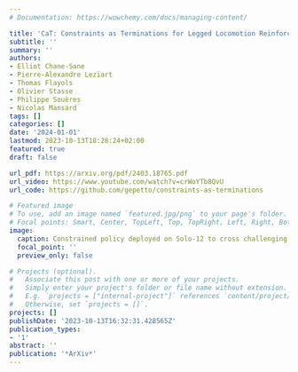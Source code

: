 ```yaml
---
# Documentation: https://wowchemy.com/docs/managing-content/

title: 'CaT: Constraints as Terminations for Legged Locomotion Reinforcement Learning'
subtitle: ''
summary: ''
authors:
- Elliot Chane-Sane
- Pierre-Alexandre Leziart
- Thomas Flayols
- Olivier Stasse
- Philippe Souères
- Nicolas Mansard
tags: []
categories: []
date: '2024-01-01'
lastmod: 2023-10-13T18:28:24+02:00
featured: true
draft: false

url_pdf: https://arxiv.org/pdf/2403.18765.pdf
url_video: https://www.youtube.com/watch?v=crWoYTb8QvU
url_code: https://github.com/gepetto/constraints-as-terminations

# Featured image
# To use, add an image named `featured.jpg/png` to your page's folder.
# Focal points: Smart, Center, TopLeft, Top, TopRight, Left, Right, BottomLeft, Bottom, BottomRight.
image:
  caption: Constrained policy deployed on Solo-12 to cross challenging terrains.
  focal_point: ''
  preview_only: false

# Projects (optional).
#   Associate this post with one or more of your projects.
#   Simply enter your project's folder or file name without extension.
#   E.g. `projects = ["internal-project"]` references `content/project/deep-learning/index.md`.
#   Otherwise, set `projects = []`.
projects: []
publishDate: '2023-10-13T16:32:31.428565Z'
publication_types:
- '1'
abstract: ''
publication: '*ArXiv*'
---
```

